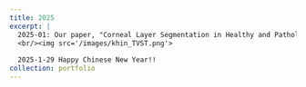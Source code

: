 ```yaml
---
title: 2025
excerpt: |
  2025-01: Our paper, "Corneal Layer Segmentation in Healthy and Pathological Eyes:A Joint Super-Resolution Generative Adversarial Network and Adaptive Graph Theory Approach3", has been published on TVST! Congrats to Khin for her paper publication with us. 
  <br/><img src='/images/khin_TVST.png'>
  
  2025-1-29 Happy Chinese New Year!!
collection: portfolio
---
```

